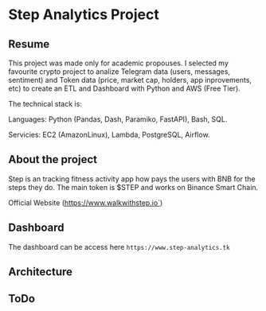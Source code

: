 # Step Analytics Project
## Resume

This project was made only for academic propouses. I selected my favourite crypto project to analize Telegram data (users, messages, sentiment) and Token data (price, market cap, holders, app inprovements, etc) to create an ETL and Dashboard with Python and AWS (Free Tier).

The technical stack is:

Languages: Python (Pandas, Dash, Paramiko, FastAPI), Bash, SQL.

Servicies: EC2 (AmazonLinux), Lambda, PostgreSQL, Airflow.

## About the project 

Step is an tracking fitness activity app how pays the users with BNB for the steps they do. The main token is $STEP and works on Binance Smart Chain.

Official Website
(https://www.walkwithstep.io`)

## Dashboard

The dashboard can be access here
`https://www.step-analytics.tk`

## Architecture


## ToDo

